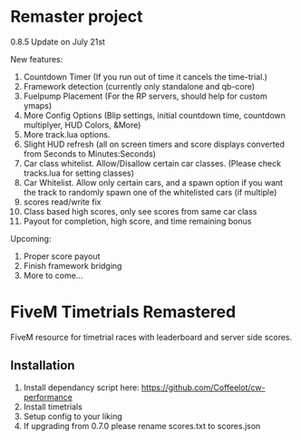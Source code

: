 # Remaster project


0.8.5 Update on July 21st




New features:
1. Countdown Timer (If you run out of time it cancels the time-trial.)
2. Framework detection (currently only standalone and qb-core)
3. Fuelpump Placement (For the RP servers, should help for custom ymaps)
4. More Config Options (Blip settings, initial countdown time, countdown multiplyer, HUD Colors, &More)
5. More track.lua options.
6. Slight HUD refresh (all on screen timers and score displays converted from Seconds to Minutes:Seconds)
7. Car class whitelist. Allow/Disallow certain car classes. (Please check tracks.lua for setting classes)
8. Car Whitelist. Allow only certain cars, and a spawn option if you want the track to randomly spawn one of the whitelisted cars (if multiple)
9. scores read/write fix
10. Class based high scores, only see scores from same car class
11. Payout for completion, high score, and time remaining bonus

Upcoming:
1. Proper score payout
2. Finish framework bridging
3. More to come...

# FiveM Timetrials Remastered

FiveM resource for timetrial races with leaderboard and server side scores.


## Installation

1. Install dependancy script here: https://github.com/Coffeelot/cw-performance
2. Install timetrials
3. Setup config to your liking
4. If upgrading from 0.7.0 please rename scores.txt to scores.json


